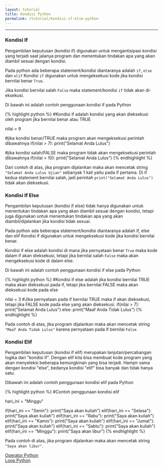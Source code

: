 ```yaml
---
layout: tutorial
title: Kondisi Python
permalink: /tutorial/kondisi-if-else-python
---
```


---

### Kondisi If

Pengambilan keputusan (kondisi if) digunakan untuk mengantisipasi kondisi yang terjadi saat jalanya program dan menentukan tindakan apa yang akan diambil sesuai dengan kondisi.

Pada python ada beberapa statement/kondisi diantaranya adalah `if`, `else` dan `elif` Kondisi `if` digunakan untuk mengeksekusi kode jika kondisi bernilai benar `True`.

Jika kondisi bernilai salah `False` maka statement/kondisi `if` tidak akan di-eksekusi.

Di bawah ini adalah contoh penggunaan kondisi if pada Python

{% highlight python %}
#Kondisi if adalah kondisi yang akan dieksekusi oleh program jika bernilai benar atau TRUE

nilai = 9

#jika kondisi benar/TRUE maka program akan mengeksekusi perintah dibawahnya
if(nilai > 7):
    print("Selamat Anda Lulus")

#jika kondisi salah/FALSE maka program tidak akan mengeksekusi perintah dibawahnya
if(nilai > 10):
    print("Selamat Anda Lulus")
{% endhighlight %}

Dari contoh di atas, jika program dijalankan maka akan mencetak string `"Selamat Anda Lulus Ujian"` sebanyak 1 kali yaitu pada if pertama. Di if kedua statement bernilai salah, jadi perintah `print("Selamat Anda Lulus")` tidak akan dieksekusi.


### Kondisi If Else
Pengambilan keputusan (kondisi if else) tidak hanya digunakan untuk menentukan tindakan apa yang akan diambil sesuai dengan kondisi, tetapi juga digunakan untuk menentukan tindakan apa yang akan diambil/dijalankan jika kondisi tidak sesuai.

Pada python ada beberapa statement/kondisi diantaranya adalah if, else dan elif Kondisi if digunakan untuk mengeksekusi kode jika kondisi bernilai benar.

Kondisi if else adalah kondisi di mana jika pernyataan benar `True` maka kode dalam if akan dieksekusi, tetapi jika bernilai salah `False` maka akan mengeksekusi kode di dalam else.

Di bawah ini adalah contoh penggunaan kondisi if else pada Python

{% highlight python %}
#Kondisi if else adalah jika kondisi bernilai TRUE maka akan dieksekusi pada if, tetapi jika bernilai FALSE maka akan dieksekusi kode pada else

nilai = 3
#Jika pernyataan pada if bernilai TRUE maka if akan dieksekusi, tetapi jika FALSE kode pada else yang akan dieksekusi.
if(nilai > 7):
    print("Selamat Anda Lulus")
else:
    print("Maaf Anda Tidak Lulus")
{% endhighlight %}

Pada contoh di atas, jika program dijalankan maka akan mencetak string `"Maaf Anda Tidak Lulus"` karena pernyataan pada if bernilai `False`

### Kondisi Elif

Pengambilan keputusan (kondisi if elif) merupakan lanjutan/percabangan logika dari "kondisi if". Dengan elif kita bisa membuat kode program yang akan menyeleksi beberapa kemungkinan yang bisa terjadi. Hampir sama dengan kondisi "else", bedanya kondisi "elif" bisa banyak dan tidak hanya satu. 

Dibawah ini adalah contoh penggunaan kondisi elif pada Python

{% highlight python %}
#Contoh penggunaan kondisi elif

hari_ini = "Minggu"

if(hari_ini == "Senin"):
    print("Saya akan kuliah")
elif(hari_ini == "Selasa"):
    print("Saya akan kuliah")
elif(hari_ini == "Rabu"):
    print("Saya akan kuliah")
elif(hari_ini == "Kamis"):
    print("Saya akan kuliah")
elif(hari_ini == "Jumat"):
    print("Saya akan kuliah")
elif(hari_ini == "Sabtu"):
    print("Saya akan kuliah")
elif(hari_ini == "Minggu"):
    print("Saya akan libur")
{% endhighlight %}

Pada contoh di atas, jika program dijalankan maka akan mencetak string `"Saya akan libur"`.

<div class="row navigation-tutorial">
    <div class="col-md-6 prev-tutorial">
        <a href="/tutorial/operator-python"><i class="fas fa-arrow-circle-left"></i>Operator Python</a>
    </div>
    <div class="col-md-6 next-tutorial">
        <a href="/tutorial/loop-python" class="hoverable">Loop Python<i class="fas fa-arrow-circle-right"></i></a>
    </div>
</div>
